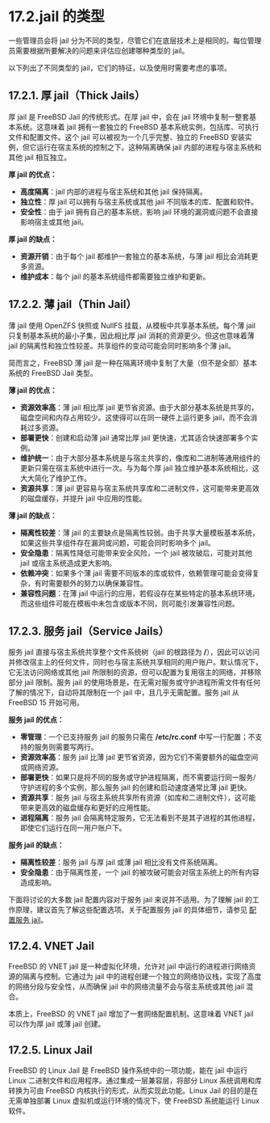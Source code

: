 # 17.2.jail 的类型

一些管理员会将 jail 分为不同的类型，尽管它们在底层技术上是相同的。每位管理员需要根据所要解决的问题来评估应创建哪种类型的 jail。

以下列出了不同类型的 jail，它们的特征，以及使用时需要考虑的事项。

## 17.2.1. 厚 jail（Thick Jails）

厚 jail 是 FreeBSD Jail 的传统形式。在厚 jail 中，会在 jail 环境中复制一整套基本系统。这意味着 jail 拥有一套独立的 FreeBSD 基本系统实例，包括库、可执行文件和配置文件。这个 jail 可以被视为一个几乎完整、独立的 FreeBSD 安装实例，但它运行在宿主系统的控制之下。这种隔离确保 jail 内部的进程与宿主系统和其他 jail 相互独立。

**厚 jail 的优点：**

- **高度隔离**：jail 内部的进程与宿主系统和其他 jail 保持隔离。
- **独立性**：厚 jail 可以拥有与宿主系统或其他 jail 不同版本的库、配置和软件。
- **安全性**：由于 jail 拥有自己的基本系统，影响 jail 环境的漏洞或问题不会直接影响宿主或其他 jail。

**厚 jail 的缺点：**

- **资源开销**：由于每个 jail 都维护一套独立的基本系统，与薄 jail 相比会消耗更多资源。
- **维护成本**：每个 jail 的基本系统组件都需要独立维护和更新。

## 17.2.2. 薄 jail（Thin Jail）

薄 jail 使用 OpenZFS 快照或 NullFS 挂载，从模板中共享基本系统。每个薄 jail 只复制基本系统的最小子集，因此相比厚 jail 消耗的资源更少。但这也意味着薄 jail 的隔离性和独立性较差。共享组件的变动可能会同时影响多个薄 jail。

简而言之，FreeBSD 薄 jail 是一种在隔离环境中复制了大量（但不是全部）基本系统的 FreeBSD Jail 类型。

**薄 jail 的优点：**

- **资源效率高**：薄 jail 相比厚 jail 更节省资源。由于大部分基本系统是共享的，磁盘空间和内存占用较少。这使得可以在同一硬件上运行更多 jail，而不会消耗过多资源。
- **部署更快**：创建和启动薄 jail 通常比厚 jail 更快速，尤其适合快速部署多个实例。
- **维护统一**：由于大部分基本系统是与宿主共享的，像库和二进制等通用组件的更新只需在宿主系统中进行一次。与为每个厚 jail 独立维护基本系统相比，这大大简化了维护工作。
- **资源共享**：薄 jail 更容易与宿主系统共享库和二进制文件，这可能带来更高效的磁盘缓存，并提升 jail 中应用的性能。

**薄 jail 的缺点：**

- **隔离性较差**：薄 jail 的主要缺点是隔离性较弱。由于共享大量模板基本系统，如果这些共享组件存在漏洞或问题，可能会同时影响多个 jail。
- **安全隐患**：隔离性降低可能带来安全风险，一个 jail 被攻破后，可能对其他 jail 或宿主系统造成更大影响。
- **依赖冲突**：如果多个薄 jail 需要不同版本的库或软件，依赖管理可能会变得复杂，有时需要额外的努力以确保兼容性。
- **兼容性问题**：在薄 jail 中运行的应用，若假设存在某些特定的基本系统环境，而这些组件可能在模板中未包含或版本不同，则可能引发兼容性问题。

## 17.2.3. 服务 jail（Service Jails）

服务 jail 直接与宿主系统共享整个文件系统树（jail 的根路径为 **/**），因此可以访问并修改宿主上的任何文件，同时也与宿主系统共享相同的用户账户。默认情况下，它无法访问网络或其他 jail 所限制的资源，但可以配置为复用宿主的网络，并移除部分 jail 限制。服务 jail 的使用场景是，在无需对服务或守护进程所需文件有任何了解的情况下，自动将其限制在一个 jail 中，且几乎无需配置。服务 jail 从 FreeBSD 15 开始可用。

**服务 jail 的优点：**

- **零管理**：一个已支持服务 jail 的服务只需在 **/etc/rc.conf** 中写一行配置；不支持的服务则需要写两行。
- **资源效率高**：服务 jail 比薄 jail 更节省资源，因为它们不需要额外的磁盘空间或网络资源。
- **部署更快**：如果只是将不同的服务或守护进程隔离，而不需要运行同一服务/守护进程的多个实例，那么服务 jail 的创建和启动速度通常比薄 jail 更快。
- **资源共享**：服务 jail 与宿主系统共享所有资源（如库和二进制文件），这可能带来更高效的磁盘缓存和更好的应用性能。
- **进程隔离**：服务 jail 会隔离特定服务，它无法看到不是其子进程的其他进程，即使它们运行在同一用户账户下。

**服务 jail 的缺点：**

- **隔离性较差**：服务 jail 与厚 jail 或薄 jail 相比没有文件系统隔离。
- **安全隐患**：由于隔离性差，一个 jail 的被攻破可能会对宿主系统上的所有内容造成影响。

下面将讨论的大多数 jail 配置内容对于服务 jail 来说并不适用。为了理解 jail 的工作原理，建议首先了解这些配置选项。关于配置服务 jail 的具体细节，请参见 [配置服务 jail](https://docs.freebsd.org/en/books/handbook/jails/#service-jails-config)。



## 17.2.4. VNET Jail

FreeBSD 的 VNET jail 是一种虚拟化环境，允许对 jail 中运行的进程进行网络资源的隔离与控制。它通过为 jail 中的进程创建一个独立的网络协议栈，实现了高度的网络分段与安全性，从而确保 jail 中的网络流量不会与宿主系统或其他 jail 混合。

本质上，FreeBSD 的 VNET jail 增加了一套网络配置机制。这意味着 VNET jail 可以作为厚 jail 或薄 jail 创建。



## 17.2.5. Linux Jail

FreeBSD 的 Linux Jail 是 FreeBSD 操作系统中的一项功能，能在 jail 中运行 Linux 二进制文件和应用程序。通过集成一层兼容层，将部分 Linux 系统调用和库转换为可由 FreeBSD 内核执行的形式，从而实现此功能。Linux Jail 的目的是在无需单独部署 Linux 虚拟机或运行环境的情况下，使 FreeBSD 系统能运行 Linux 软件。
